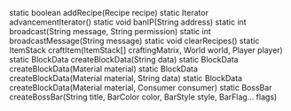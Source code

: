 static boolean
addRecipe(Recipe recipe)
static Iterator<Advancement>
advancementIterator()
static void
banIP(String address)
static int
broadcast(String message, String permission)
static int
broadcastMessage(String message)
static void
clearRecipes()
static ItemStack
craftItem(ItemStack[] craftingMatrix, World world, Player player)
static BlockData
createBlockData(String data)
static BlockData
createBlockData(Material material)
static BlockData
createBlockData(Material material, String data)
static BlockData
createBlockData(Material material, Consumer<BlockData> consumer)
static BossBar
createBossBar(String title, BarColor color, BarStyle style, BarFlag... flags)

